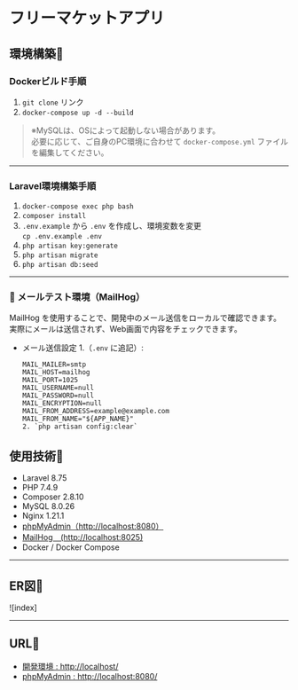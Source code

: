 # フリーマケットアプリ

## 環境構築🔗

### Dockerビルド手順

1. `git clone` リンク
2. `docker-compose up -d --build`

> ※MySQLは、OSによって起動しない場合があります。  
> 必要に応じて、ご自身のPC環境に合わせて `docker-compose.yml` ファイルを編集してください。

---

### Laravel環境構築手順

1. `docker-compose exec php bash`
2. `composer install`
3. `.env.example` から `.env` を作成し、環境変数を変更  
   `cp .env.example .env`
4. `php artisan key:generate`
5. `php artisan migrate`
6. `php artisan db:seed`

---

### 📧 メールテスト環境（MailHog）

MailHog を使用することで、開発中のメール送信をローカルで確認できます。実際にメールは送信されず、Web画面で内容をチェックできます。

- メール送信設定
  1.（`.env` に追記）:

  ```env
  MAIL_MAILER=smtp  
  MAIL_HOST=mailhog  
  MAIL_PORT=1025  
  MAIL_USERNAME=null  
  MAIL_PASSWORD=null  
  MAIL_ENCRYPTION=null  
  MAIL_FROM_ADDRESS=example@example.com  
  MAIL_FROM_NAME="${APP_NAME}"
  2. `php artisan config:clear`

## 使用技術🔗

- Laravel 8.75  
- PHP 7.4.9  
- Composer 2.8.10  
- MySQL 8.0.26  
- Nginx 1.21.1  
- [phpMyAdmin（http://localhost:8080）](http://localhost:8080)
- [MailHog　(http://localhost:8025) ](http://localhost:8025) 
- Docker / Docker Compose

---

## ER図🔗
![index]




---

## URL🔗

- [開発環境 : http://localhost/](http://localhost/)
- [phpMyAdmin : http://localhost:8080/](http://localhost:8080/)

